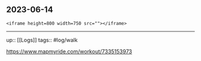 ## 2023-06-14


`<iframe height=800 width=750 src=""></iframe>`

---

up:: [[Logs]]
tags:: #log/walk 


https://www.mapmyride.com/workout/7335153973